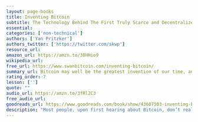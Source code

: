 ```yaml
---
layout: page-books
title: Inventing Bitcoin
subtitle: The Technology Behind The First Truly Scarce and Decentralized Money Explained
essential: 
categories: ['non-technical']
authors: ['Yan Pritzker']
authors_twitter: ['https://twitter.com/skwp']
resource_url: 
amazon_url: https://amzn.to/38HHio9
wikipedia_url: 
free_url: https://www.swanbitcoin.com/inventing-bitcoin/
summary_url: Bitcoin may well be the greatest invention of our time, and most people have no idea what it is, or how it works. Walking through its invention step by step, this short two hour read is critical before you invest. No technical expertise required! Read it, then share it with your loved ones.
rating_order: 7
lesson: ['']
quote: ""
audio_url: https://amzn.to/3fRl2C3
free_audio_url: 
goodreads_url: https://www.goodreads.com/book/show/43607503-inventing-bitcoin
description: "Most people, upon first hearing about Bitcoin, don’t really understand it. Is it magical Internet money? Where does it come from? Who controls it? Why is it important? For Yan, understanding all the things that come together to make Bitcoin work - the physics, math, cryptography, game theory, economics, and computer science - was a profound moment. In this book, he hopes to share this knowledge with you in a very simple and easy to understand way. With nothing but a high school level math background, he will walk you through inventing bitcoin, step by step."
---
```

